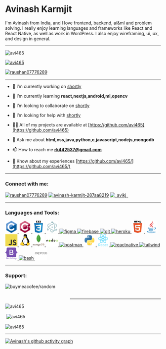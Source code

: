 <h1 align="left">Avinash Karmjit</h1>
<p align="left">I'm Avinash from India, and I love frontend, backend, ai&ml and problem solving. I really enjoy learning languages and frameworks like React and React Native, as well as work in WordPress. I also enjoy wireframing, ui, ux, and design in general.</p>

<hr>

<p align="left"> <img src="https://komarev.com/ghpvc/?username=avi465&label=Profile%20views&color=0e75b6&style=flat" alt="avi465" /> </p>

<p align="left"> <a href="https://github.com/ryo-ma/github-profile-trophy"><img src="https://github-profile-trophy.vercel.app/?username=avi465&column=4&margin-w=15&margin-h=15" alt="avi465" /></a> </p>

<p align="left"> <a href="https://twitter.com/raushan07776289" target="blank"><img src="https://img.shields.io/twitter/follow/raushan07776289?logo=twitter&style=for-the-badge" alt="raushan07776289" /></a> </p>

<hr>

- 🔭 I’m currently working on [shortly](https://github.com/avi465/shortly)

- 🌱 I’m currently learning **react,nextjs,android,ml,opencv**

- 👯 I’m looking to collaborate on [shortly](https://github.com/avi465/shortly)

- 🤝 I’m looking for help with [shortly](https://github.com/avi465/shortly)

- 👨‍💻 All of my projects are available at [https://github.com/avi465](https://github.com/avi465)

- 💬 Ask me about **html,css,java,python,c,javascript,nodejs,mongodb**

- 📫 How to reach me **rk442537@gmail.com**

- 📄 Know about my experiences [https://github.com/avi465/](https://github.com/avi465/)

<hr>

<h3 align="left">Connect with me:</h3>
<p align="left">
<a href="https://twitter.com/raushan07776289" target="blank"><img align="center" src="https://raw.githubusercontent.com/rahuldkjain/github-profile-readme-generator/master/src/images/icons/Social/twitter.svg" alt="raushan07776289" height="30" width="40" /></a>
<a href="https://linkedin.com/in/avinash-karmjit-287aa8219" target="blank"><img align="center" src="https://raw.githubusercontent.com/rahuldkjain/github-profile-readme-generator/master/src/images/icons/Social/linked-in-alt.svg" alt="avinash-karmjit-287aa8219" height="30" width="40" /></a>
<a href="https://instagram.com/_avikj_" target="blank"><img align="center" src="https://raw.githubusercontent.com/rahuldkjain/github-profile-readme-generator/master/src/images/icons/Social/instagram.svg" alt="_avikj_" height="30" width="40" /></a>
</p>

<hr>

<h3 align="left">Languages and Tools:</h3>
<p align="left"> <a href="https://www.cprogramming.com/" target="_blank" rel="noreferrer"> <img src="https://raw.githubusercontent.com/devicons/devicon/master/icons/c/c-original.svg" alt="c" width="40" height="40"/> </a> <a href="https://www.w3schools.com/cpp/" target="_blank" rel="noreferrer"> <img src="https://raw.githubusercontent.com/devicons/devicon/master/icons/cplusplus/cplusplus-original.svg" alt="cplusplus" width="40" height="40"/> </a> <a href="https://www.w3schools.com/css/" target="_blank" rel="noreferrer"> <img src="https://raw.githubusercontent.com/devicons/devicon/master/icons/css3/css3-original-wordmark.svg" alt="css3" width="40" height="40"/> </a> <a href="https://www.electronjs.org" target="_blank" rel="noreferrer"> <img src="https://raw.githubusercontent.com/devicons/devicon/master/icons/electron/electron-original.svg" alt="electron" width="40" height="40"/> </a> <a href="https://www.figma.com/" target="_blank" rel="noreferrer"> <img src="https://www.vectorlogo.zone/logos/figma/figma-icon.svg" alt="figma" width="40" height="40"/> </a> <a href="https://firebase.google.com/" target="_blank" rel="noreferrer"> <img src="https://www.vectorlogo.zone/logos/firebase/firebase-icon.svg" alt="firebase" width="40" height="40"/> </a> <a href="https://git-scm.com/" target="_blank" rel="noreferrer"> <img src="https://www.vectorlogo.zone/logos/git-scm/git-scm-icon.svg" alt="git" width="40" height="40"/> </a> <a href="https://heroku.com" target="_blank" rel="noreferrer"> <img src="https://www.vectorlogo.zone/logos/heroku/heroku-icon.svg" alt="heroku" width="40" height="40"/> </a> <a href="https://www.w3.org/html/" target="_blank" rel="noreferrer"> <img src="https://raw.githubusercontent.com/devicons/devicon/master/icons/html5/html5-original-wordmark.svg" alt="html5" width="40" height="40"/> </a> <a href="https://www.java.com" target="_blank" rel="noreferrer"> <img src="https://raw.githubusercontent.com/devicons/devicon/master/icons/java/java-original.svg" alt="java" width="40" height="40"/> </a> <a href="https://developer.mozilla.org/en-US/docs/Web/JavaScript" target="_blank" rel="noreferrer"> <img src="https://raw.githubusercontent.com/devicons/devicon/master/icons/javascript/javascript-original.svg" alt="javascript" width="40" height="40"/> </a> <a href="https://www.linux.org/" target="_blank" rel="noreferrer"> <img src="https://raw.githubusercontent.com/devicons/devicon/master/icons/linux/linux-original.svg" alt="linux" width="40" height="40"/> </a> <a href="https://www.mongodb.com/" target="_blank" rel="noreferrer"> <img src="https://raw.githubusercontent.com/devicons/devicon/master/icons/mongodb/mongodb-original-wordmark.svg" alt="mongodb" width="40" height="40"/> </a> <a href="https://nodejs.org" target="_blank" rel="noreferrer"> <img src="https://raw.githubusercontent.com/devicons/devicon/master/icons/nodejs/nodejs-original-wordmark.svg" alt="nodejs" width="40" height="40"/> </a> <a href="https://postman.com" target="_blank" rel="noreferrer"> <img src="https://www.vectorlogo.zone/logos/getpostman/getpostman-icon.svg" alt="postman" width="40" height="40"/> </a> <a href="https://www.python.org" target="_blank" rel="noreferrer"> <img src="https://raw.githubusercontent.com/devicons/devicon/master/icons/python/python-original.svg" alt="python" width="40" height="40"/> </a> <a href="https://reactjs.org/" target="_blank" rel="noreferrer"> <img src="https://raw.githubusercontent.com/devicons/devicon/master/icons/react/react-original-wordmark.svg" alt="react" width="40" height="40"/> </a> <a href="https://reactnative.dev/" target="_blank" rel="noreferrer"> <img src="https://reactnative.dev/img/header_logo.svg" alt="reactnative" width="40" height="40"/> </a> <a href="https://tailwindcss.com/" target="_blank" rel="noreferrer"> <img src="https://www.vectorlogo.zone/logos/tailwindcss/tailwindcss-icon.svg" alt="tailwind" width="40" height="40"/> </a> <a href="https://getbootstrap.com" target="_blank" rel="noreferrer"> <img src="https://raw.githubusercontent.com/devicons/devicon/master/icons/bootstrap/bootstrap-plain-wordmark.svg" alt="bootstrap" width="40" height="40"/> </a> <a href="https://www.gnu.org/software/bash/" target="_blank" rel="noreferrer"> <img src="https://www.vectorlogo.zone/logos/gnu_bash/gnu_bash-icon.svg" alt="bash" width="40" height="40"/> </a> <a href="https://expressjs.com" target="_blank" rel="noreferrer"> <img src="https://raw.githubusercontent.com/devicons/devicon/master/icons/express/express-original-wordmark.svg" alt="express" width="40" height="40"/> </a></p>

<hr>

<h3 align="left">Support:</h3>
<p><a href="https://www.buymeacoffee.com/buymeacofee/random"> <img align="left" src="https://cdn.buymeacoffee.com/buttons/v2/default-yellow.png" height="50" width="210" alt="buymeacofee/random" /></a></p>

<br><br>
<hr>

<p><img align="center" src="https://github-readme-stats.vercel.app/api/top-langs?username=avi465&show_icons=true&locale=en&layout=compact" alt="avi465" />

<p>&nbsp;<img align="center" src="https://github-readme-stats.vercel.app/api?username=avi465&show_icons=true&locale=en" alt="avi465" /></p>

<p><img align="center" src="https://github-readme-streak-stats.herokuapp.com/?user=avi465&" alt="avi465" /></p>

<hr>

[![Avinash's github activity graph](https://activity-graph.herokuapp.com/graph?username=avi465&theme=github&radius=8&area=true&hide_border=true)](https://github.com/ashutosh00710/github-readme-activity-graph)
